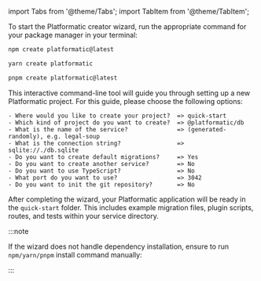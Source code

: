 import Tabs from '@theme/Tabs';
import TabItem from '@theme/TabItem';

To start the Platformatic creator wizard, run the appropriate command for your package manager in your terminal:

<Tabs groupId="package-manager-create">
<TabItem value="npm" label="npm">

```bash
npm create platformatic@latest
```

</TabItem>
<TabItem value="yarn" label="yarn">

```bash
yarn create platformatic
```

</TabItem>
<TabItem value="pnpm" label="pnpm">

```bash
pnpm create platformatic@latest
```

</TabItem>
</Tabs>

This interactive command-line tool will guide you through setting up a new Platformatic project. For this guide, please choose the following options:

```
- Where would you like to create your project?  => quick-start
- Which kind of project do you want to create?  => @platformatic/db
- What is the name of the service?              => (generated-randomly), e.g. legal-soup
- What is the connection string?                => sqlite://./db.sqlite
- Do you want to create default migrations?     => Yes
- Do you want to create another service?        => No
- Do you want to use TypeScript?                => No
- What port do you want to use?                 => 3042
- Do you want to init the git repository?       => No
```

After completing the wizard, your Platformatic application will be ready in the `quick-start` folder. This includes example migration files, plugin scripts, routes, and tests within your service directory.

:::note

If the wizard does not handle dependency installation, ensure to run `npm/yarn/pnpm` install command manually:

:::
